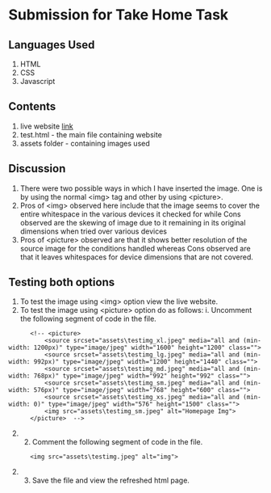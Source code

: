# Submission for Take Home Task
## Languages Used
1. HTML
2. CSS
3. Javascript

## Contents
1. live website [link]([https://www.example.com](https://knchn08.github.io/travelopia-take-home-task/index.html))
2. test.html - the main file containing website
3. assets folder - containing images used

## Discussion
1. There were two possible ways in which I have inserted the image. One is by using the normal &lt;img&gt; tag and other by using &lt;picture&gt;.
2. Pros of &lt;img&gt; observed here include that the image seems to cover the entire whitespace in the various devices it checked for while Cons observed are the skewing of image due to it remaining in its original dimensions when tried over various devices
3. Pros of &lt;picture&gt; observed are that it shows better resolution of the source image for the conditions handled whereas Cons observed are that it leaves whitespaces for device dimensions that are not covered.

## Testing both options
1. To test the image using &lt;img&gt; option view the live website.
2. To test the image using  &lt;picture&gt; option do as follows: i. Uncomment the following segment of code in the file.
  ```
        <!-- <picture>
            <source srcset="assets\testimg_xl.jpeg" media="all and (min-width: 1200px)" type="image/jpeg" width="1600" height="1200" class="">
            <source srcset="assets\testimg_lg.jpeg" media="all and (min-width: 992px)" type="image/jpeg" width="1200" height="1440" class="">
            <source srcset="assets\testimg_md.jpeg" media="all and (min-width: 768px)" type="image/jpeg" width="992" height="992" class="">
            <source srcset="assets\testimg_sm.jpeg" media="all and (min-width: 576px)" type="image/jpeg" width="768" height="600" class="">
            <source srcset="assets\testimg_xs.jpeg" media="all and (min-width: 0)" type="image/jpeg" width="576" height="1500" class=""> 
            <img src="assets\testimg_sm.jpeg" alt="Homepage Img">
        </picture>  -->
  ```
  2. 2.  Comment the following segment of code in the file.
  ```
        <img src="assets\testimg.jpeg" alt="img">
  ```
   2. 3.  Save the file and view the refreshed html page.
